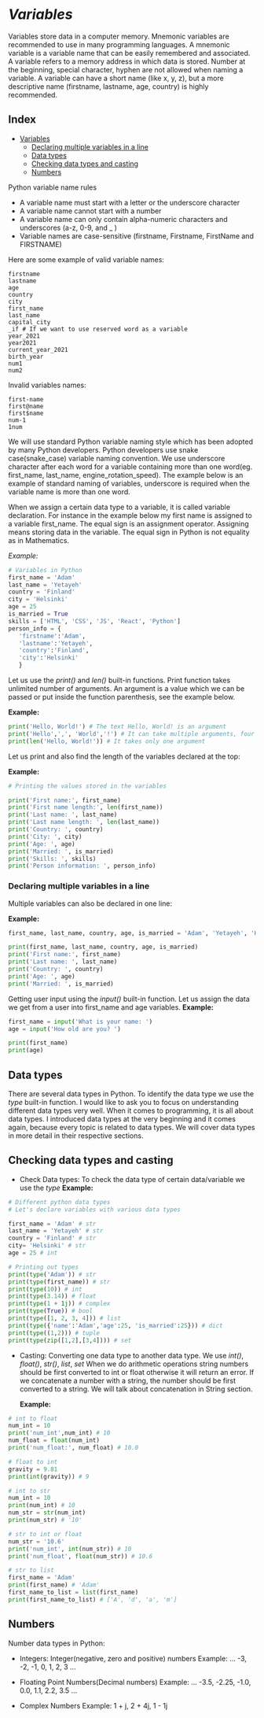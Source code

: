 # _Variables_

Variables store data in a computer memory. Mnemonic variables are recommended to use in many programming languages. A mnemonic variable is a variable name that can be easily remembered and associated. A variable refers to a memory address in which data is stored. Number at the beginning, special character, hyphen are not allowed when naming a variable. A variable can have a short name (like x, y, z), but a more descriptive name (firstname, lastname, age, country) is highly recommended.

## Index

- [Variables](#variables)
  - [Declaring multiple variables in a line](#declaring-multiple-variables-in-a-line)
  - [Data types](#data-types)
  - [Checking data types and casting](#checking-data-types-and-casting)
  - [Numbers](#numbers)

Python variable name rules

- A variable name must start with a letter or the underscore character
- A variable name cannot start with a number
- A variable name can only contain alpha-numeric characters and underscores (a-z, 0-9, and \_ )
- Variable names are case-sensitive (firstname, Firstname, FirstName and FIRSTNAME)

Here are some example of valid variable names:

```shell
firstname
lastname
age
country
city
first_name
last_name
capital_city
_if # If we want to use reserved word as a variable
year_2021
year2021
current_year_2021
birth_year
num1
num2
```

Invalid variables names:

```shell
first-name
first@name
first$name
num-1
1num
```

We will use standard Python variable naming style which has been adopted by many Python developers. Python developers use snake case(snake_case) variable naming convention. We use underscore character after each word for a variable containing more than one word(eg. first_name, last_name, engine_rotation_speed). The example below is an example of standard naming of variables, underscore is required when the variable name is more than one word.

When we assign a certain data type to a variable, it is called variable declaration. For instance in the example below my first name is assigned to a variable first_name. The equal sign is an assignment operator. Assigning means storing data in the variable. The equal sign in Python is not equality as in Mathematics.

_Example:_

```py
# Variables in Python
first_name = 'Adam'
last_name = 'Yetayeh'
country = 'Finland'
city = 'Helsinki'
age = 25
is_married = True
skills = ['HTML', 'CSS', 'JS', 'React', 'Python']
person_info = {
   'firstname':'Adam',
   'lastname':'Yetayeh',
   'country':'Finland',
   'city':'Helsinki'
   }
```

Let us use the _print()_ and _len()_ built-in functions. Print function takes unlimited number of arguments. An argument is a value which we can be passed or put inside the function parenthesis, see the example below.

**Example:**

```py
print('Hello, World!') # The text Hello, World! is an argument
print('Hello',',', 'World','!') # It can take multiple arguments, four arguments have been passed
print(len('Hello, World!')) # It takes only one argument
```

Let us print and also find the length of the variables declared at the top:

**Example:**

```py
# Printing the values stored in the variables

print('First name:', first_name)
print('First name length:', len(first_name))
print('Last name: ', last_name)
print('Last name length: ', len(last_name))
print('Country: ', country)
print('City: ', city)
print('Age: ', age)
print('Married: ', is_married)
print('Skills: ', skills)
print('Person information: ', person_info)
```

### Declaring multiple variables in a line

Multiple variables can also be declared in one line:

**Example:**

```py
first_name, last_name, country, age, is_married = 'Adam', 'Yetayeh', 'Helsink', 25, True

print(first_name, last_name, country, age, is_married)
print('First name:', first_name)
print('Last name: ', last_name)
print('Country: ', country)
print('Age: ', age)
print('Married: ', is_married)
```

Getting user input using the _input()_ built-in function. Let us assign the data we get from a user into first_name and age variables.
**Example:**

```py
first_name = input('What is your name: ')
age = input('How old are you? ')

print(first_name)
print(age)
```

## Data types

There are several data types in Python. To identify the data type we use the _type_ built-in function. I would like to ask you to focus on understanding different data types very well. When it comes to programming, it is all about data types. I introduced data types at the very beginning and it comes again, because every topic is related to data types. We will cover data types in more detail in their respective sections.

## Checking data types and casting

- Check Data types: To check the data type of certain data/variable we use the _type_
  **Example:**

```py
# Different python data types
# Let's declare variables with various data types

first_name = 'Adam' # str
last_name = 'Yetayeh' # str
country = 'Finland' # str
city= 'Helsinki' # str
age = 25 # int

# Printing out types
print(type('Adam')) # str
print(type(first_name)) # str
print(type(10)) # int
print(type(3.14)) # float
print(type(1 + 1j)) # complex
print(type(True)) # bool
print(type([1, 2, 3, 4])) # list
print(type({'name':'Adam','age':25, 'is_married':25})) # dict
print(type((1,2))) # tuple
print(type(zip([1,2],[3,4]))) # set
```

- Casting: Converting one data type to another data type. We use _int()_, _float()_, _str()_, _list_, _set_
  When we do arithmetic operations string numbers should be first converted to int or float otherwise it will return an error. If we concatenate a number with a string, the number should be first converted to a string. We will talk about concatenation in String section.

  **Example:**

```py
# int to float
num_int = 10
print('num_int',num_int) # 10
num_float = float(num_int)
print('num_float:', num_float) # 10.0

# float to int
gravity = 9.81
print(int(gravity)) # 9

# int to str
num_int = 10
print(num_int) # 10
num_str = str(num_int)
print(num_str) # '10'

# str to int or float
num_str = '10.6'
print('num_int', int(num_str)) # 10
print('num_float', float(num_str)) # 10.6

# str to list
first_name = 'Adam'
print(first_name) # 'Adam'
first_name_to_list = list(first_name)
print(first_name_to_list) # ['A', 'd', 'a', 'm']
```

## Numbers

Number data types in Python:

- Integers: Integer(negative, zero and positive) numbers
  Example:
  ... -3, -2, -1, 0, 1, 2, 3 ...

- Floating Point Numbers(Decimal numbers)
  Example:
  ... -3.5, -2.25, -1.0, 0.0, 1.1, 2.2, 3.5 ...

- Complex Numbers
  Example:
  1 + j, 2 + 4j, 1 - 1j
